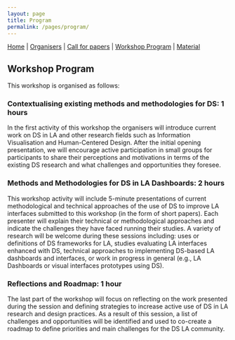 ```yaml
---
layout: page
title: Program
permalink: /pages/program/
---
```


[Home]({{site.baseurl}}/index) | [Organisers]({{site.baseurl}}/pages/about) | [Call for papers]({{site.baseurl}}/pages/call) | [Workshop Program]({{site.baseurl}}/pages/program) | [Material]({{site.baseurl}}/pages/material)

## Workshop Program

This workshop is organised as follows:

### Contextualising existing methods and methodologies for DS: 1 hours

In the first activity of this workshop the organisers will introduce current work on DS in LA and 
other research fields such as Information Visualisation and Human-Centered Design. After the 
initial opening presentation, we will encourage active participation in small groups for 
participants to share their perceptions and motivations in terms of the existing DS research and 
what challenges and opportunities they foresee. 


### Methods and Methodologies for DS in LA Dashboards: 2 hours 

This workshop activity will include 5-minute presentations of current methodological and technical 
approaches of the use of DS to improve LA interfaces submitted to this workshop (in the form of 
short papers). Each presenter will explain their technical or methodological approaches and 
indicate the challenges they have faced running their studies. A variety of research will be 
welcome during these sessions including: uses or definitions of DS frameworks for LA, studies 
evaluating LA interfaces enhanced with DS, technical approaches to implementing DS-based LA 
dashboards and interfaces, or work in progress in general (e.g., LA Dashboards or visual interfaces 
prototypes using DS).

### Reflections and Roadmap: 1 hour

The last part of the workshop will focus on reflecting on the work presented during the session and 
defining strategies to increase active use of DS in LA research and design practices. As a result 
of this session, a list of challenges and opportunities will be identified and used to co-create a 
roadmap to define priorities and main challenges for the DS LA community.



